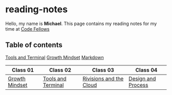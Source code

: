 # reading-notes
Hello, my name is **Michael**. This page contains my reading notes for my time at
[Code Fellows](https://www.codefellows.org/)



## Table of contents
[Tools and Terminal](tools-terminal.md)
[Growth Mindset](GrowthMindset.md)
[Markdown](Markdown.md)


Class 01 | Class 02 | Class 03 | Class 04
-------- | ---------|---------|---------|
[Growth Mindset](GrowthMindset.md)| [Tools and Terminal](tools-terminal.md) | [Rivisions and the Cloud](revisionsandthecloud.md) | [Design and Process](designandprocess.md)


            
